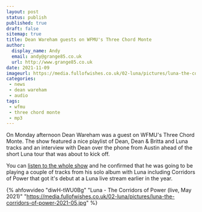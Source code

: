```yaml
---
layout: post
status: publish
published: true 
draft: false
sitemap: true
title: Dean Wareham guests on WFMU's Three Chord Monte
author:
  display_name: Andy
  email: andy@grange85.co.uk
  url: http://www.grange85.co.uk
date: 2021-11-09
imageurl: https://media.fullofwishes.co.uk/02-luna/pictures/luna-the-corridors-of-power-2021-05.jpg
categories:
 - news
 - dean wareham
 - audio
tags:
 - wfmu
 - three chord monte
 - mp3
---
```

On Monday afternoon Dean Wareham was a guest on WFMU's Three Chord Monte. The show featured a nice playlist of Dean, Dean & Britta and Luna tracks and an interview with Dean over the phone from Austin ahead of the short Luna tour that was about to kick off.

You can [listen to the whole show](https://wfmu.org/playlists/shows/109513) and he confirmed that he was going to be playing a couple of tracks from his solo album with Luna including Corridors of Power that got it's debut at a Luna live stream earlier in the year.


{% ahfowvideo "diwH-tWU0Bg" "Luna - The Corridors of Power (live, May 2021)" "https://media.fullofwishes.co.uk/02-luna/pictures/luna-the-corridors-of-power-2021-05.jpg" %}

